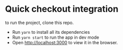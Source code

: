 # Quick checkout integration

to run the project, clone this repo.

- Run `yarn` to install all its dependencies
- Run `yarn start` to run the app in dev mode
- Open [http://localhost:3000](http://localhost:3000) to view it in the browser.
